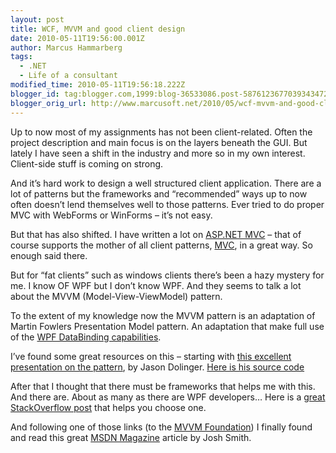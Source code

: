 ```yaml
---
layout: post
title: WCF, MVVM and good client design
date: 2010-05-11T19:56:00.001Z
author: Marcus Hammarberg
tags:
  - .NET
  - Life of a consultant
modified_time: 2010-05-11T19:56:18.222Z
blogger_id: tag:blogger.com,1999:blog-36533086.post-5876123677039343472'
blogger_orig_url: http://www.marcusoft.net/2010/05/wcf-mvvm-and-good-client-design.html
---
```



Up to now most of my assignments has not been client-related. Often the
project description and main focus is on the layers beneath the GUI. But
lately I have seen a shift in the industry and more so in my own
interest. Client-side stuff is coming on strong.

And it’s hard work to design a well structured client application. There
are a lot of patterns but the frameworks and “recommended” ways up to
now often doesn’t lend themselves well to those patterns. Ever tried to
do proper MVC with WebForms or WinForms – it’s not easy.

But that has also shifted. I have written a lot on
<a href="http://www.asp.net/mVC/" target="_blank">ASP.NET MVC</a> – that
of course supports the mother of all client patterns, <a
href="http://en.wikipedia.org/wiki/Model%E2%80%93view%E2%80%93controller"
target="_blank">MVC</a>, in a great way. So enough said there.

But for “fat clients” such as windows clients there’s been a hazy
mystery for me. I know OF WPF but I don’t know WPF. And they seems to
talk a lot about the MVVM (Model-View-ViewModel) pattern.

To the extent of my knowledge now the MVVM pattern is an adaptation of
Martin Fowlers Presentation Model pattern. An adaptation that make full
use of the
<a href="http://msdn.microsoft.com/en-us/library/ms750612.aspx"
target="_blank">WPF DataBinding capabilities</a>.

I’ve found some great resources on this – starting with
<a href="http://blog.lab49.com/archives/2650" target="_blank">this
excellent presentation on the pattern</a>, by Jason Dolinger.
<a href="http://www.lab49.com/files/MVVM.Demo.sln.zip"
target="_blank">Here is his source code</a>

After that I thought that there must be frameworks that helps me with
this. And there are. About as many as there are WPF developers… Here is
a <a
href="http://stackoverflow.com/questions/1409553/what-framework-for-mvvm-should-i-use"
target="_blank">great StackOverflow post</a> that helps you choose one.

And following one of those links (to the
<a href="http://mvvmfoundation.codeplex.com/" target="_blank">MVVM
Foundation</a>) I finally found and read this great
<a href="http://msdn.microsoft.com/en-us/magazine/dd419663.aspx"
target="_blank">MSDN Magazine</a> article by Josh Smith.
